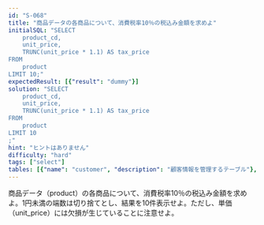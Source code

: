 ```yaml
---
id: "S-068"
title: "商品データの各商品について、消費税率10％の税込み金額を求めよ"
initialSQL: "SELECT
    product_cd,
    unit_price,
    TRUNC(unit_price * 1.1) AS tax_price
FROM
    product
LIMIT 10;"
expectedResult: [{"result": "dummy"}]
solution: "SELECT
    product_cd,
    unit_price,
    TRUNC(unit_price * 1.1) AS tax_price
FROM
    product
LIMIT 10
;"
hint: "ヒントはありません"
difficulty: "hard"
tags: ["select"]
tables: [{"name": "customer", "description": "顧客情報を管理するテーブル"}, {"name": "receipt", "description": "レシート明細データを管理するテーブル"}, {"name": "store", "description": "店舗情報を管理するテーブル"}, {"name": "product", "description": "商品情報を管理するテーブル"}, {"name": "category", "description": "カテゴリ情報を管理するテーブル"}]
---
```


商品データ（product）の各商品について、消費税率10％の税込み金額を求めよ。1円未満の端数は切り捨てとし、結果を10件表示せよ。ただし、単価（unit_price）には欠損が生じていることに注意せよ。